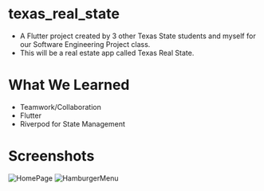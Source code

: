 # texas_real_state
* A Flutter project created by 3 other Texas State students and myself for our Software Engineering Project class.
* This will be a real estate app called Texas Real State.

# What We Learned
* Teamwork/Collaboration
* Flutter
* Riverpod for State Management

# Screenshots
![HomePage](homePage.jpg)
![HamburgerMenu](hamburger_menu.jpg)
